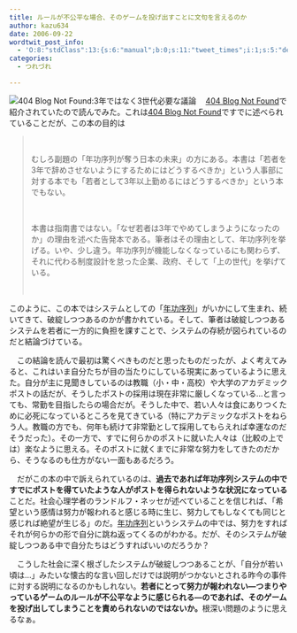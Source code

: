 ```yaml
---
title: ルールが不公平な場合、そのゲームを投げ出すことに文句を言えるのか
author: kazu634
date: 2006-09-22
wordtwit_post_info:
  - 'O:8:"stdClass":13:{s:6:"manual";b:0;s:11:"tweet_times";i:1;s:5:"delay";i:0;s:7:"enabled";i:1;s:10:"separation";s:2:"60";s:7:"version";s:3:"3.7";s:14:"tweet_template";b:0;s:6:"status";i:2;s:6:"result";a:0:{}s:13:"tweet_counter";i:2;s:13:"tweet_log_ids";a:1:{i:0;i:2567;}s:9:"hash_tags";a:0:{}s:8:"accounts";a:1:{i:0;s:7:"kazu634";}}'
categories:
  - つれづれ

---
```

<div class="section">
<p>
<a href="http://blog.livedoor.jp/dankogai/archives/50633656.html" onclick="__gaTracker('send', 'event', 'outbound-article', 'http://blog.livedoor.jp/dankogai/archives/50633656.html', '');" target="_blank"><img align="left" alt="404 Blog Not Found:3年ではなく3世代必要な議論" src="http://img.simpleapi.net/small/http://blog.livedoor.jp/dankogai/archives/50633656.html" border="0" /></a>
</p>
  
<p>
    　<a href="http://blog.livedoor.jp/dankogai/" onclick="__gaTracker('send', 'event', 'outbound-article', 'http://blog.livedoor.jp/dankogai/', '404 Blog Not Found');" target="blank">404 Blog Not Found</a>で紹介されていたので読んでみた。これは<a href="http://blog.livedoor.jp/dankogai/" onclick="__gaTracker('send', 'event', 'outbound-article', 'http://blog.livedoor.jp/dankogai/', '404 Blog Not Found');" target="blank">404 Blog Not Found</a>ですでに述べられていることだが、この本の目的は&#160;&#160; &#160;
</p>
  
<blockquote>
<p>
      &#160;&#160; &#160;&#160;&#160; &#160; 
      
<p>
        むしろ副題の「年功序列が奪う日本の未来」の方にある。本書は「若者を3年で辞めさせないようにするためにはどうするべきか」という人事部に対する本でも「若者として3年以上勤めるにはどうするべきか」という本でもない。
</p>
      
<p>
        &#160;&#160; &#160;&#160;&#160; &#160; 
        
<p>
          本書は指南書ではない。「なぜ若者は3年でやめてしまうようになったのか」の理由を述べた告発本である。筆者はその理由として、年功序列を挙げる。いや、少し違う。年功序列が機能しなくなっているにも関わらず、それに代わる制度設計を怠った企業、政府、そして「上の世代」を挙げている。
</p>
        
<p>
          &#160;&#160; &#160;
</p></blockquote> 
        
<p>
          このように、この本ではシステムとしての「<a href="http://ja.wikipedia.org/wiki/%E5%B9%B4%E5%8A%9F%E5%BA%8F%E5%88%97" onclick="__gaTracker('send', 'event', 'outbound-article', 'http://ja.wikipedia.org/wiki/%E5%B9%B4%E5%8A%9F%E5%BA%8F%E5%88%97', '年功序列');" target="blank">年功序列</a>」がいかにして生まれ、続いてきて、破綻しつつあるのかが書かれている。そして、筆者は破綻しつつあるシステムを若者に一方的に負担を課すことで、システムの存続が図られているのだと結論づけている。
</p>
        
<p>
          　この結論を読んで最初は驚くべきものだと思ったものだったが、よく考えてみると、これはいま自分たちが目の当たりにしている現実にあっているように思えた。自分が主に見聞きしているのは教職（小・中・高校）や大学のアカデミックポストの話だが、そうしたポストの採用は現在非常に厳しくなっている…と言っても、常勤を目指したらの場合だが。そうした中で、若い人々は食にありつくために必死になっているところを見てきている（特にアカデミックなポストをねらう人。教職の方でも、何年も続けて非常勤として採用してもらえれば幸運なのだそうだった）。その一方で、すでに何らかのポストに就いた人々は（比較の上では）楽なように思える。そのポストに就くまでに非常な努力をしてきたのだから、そうなるのも仕方がない一面もあるだろう。
</p>
        
<p>
          　だがこの本の中で訴えられているのは、<b>過去であれば年功序列システムの中ですでにポストを得ていたような人がポストを得られないような状況になっている</b>ことだ。社会心理学者のランドルフ・ネッセが述べていることを信じれば、「希望という感情は努力が報われると感じる時に生じ、努力してもしなくても同じと感じれば絶望が生じる」のだ。<a href="http://ja.wikipedia.org/wiki/%E5%B9%B4%E5%8A%9F%E5%BA%8F%E5%88%97" onclick="__gaTracker('send', 'event', 'outbound-article', 'http://ja.wikipedia.org/wiki/%E5%B9%B4%E5%8A%9F%E5%BA%8F%E5%88%97', '年功序列');" target="blank">年功序列</a>というシステムの中では、努力をすればそれが何らかの形で自分に跳ね返ってくるのがわかる。だが、そのシステムが破綻しつつある中で自分たちはどうすればいいのだろうか？
</p>
        
<p>
          　こうした社会に深く根ざしたシステムが破綻しつつあることが、「自分が若い頃は…」みたいな懐古的な言い回しだけでは説明がつかないとされる昨今の事件に対する説明になるのかもしれない。<span style="font-weight: bold;">若者にとって努力が報われない―つまりやっているゲームのルールが不公平なように感じられる―のであれば、そのゲームを投げ出してしまうことを責められないのではないか。</span>根深い問題のように思えるなぁ。
</p></div>
